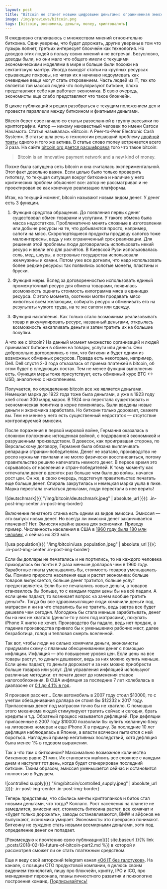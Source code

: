 ```yaml
---
layout: post
title: "Bitcoin не станет новыми цифровыми деньгами: ограниченная эмиссия и функции денег"
image: /img/previews/bitcoin.png
tags: [bitcoin, экономика, деньги, money, криптовалюты]
---
```


Я ежедневно сталкиваюсь с множеством мнений относительно биткоина. Одни уверены, что будет дорожать, другие уверены
в том что пузырь лопнет, третьих интересует блокчейн как технология. Но доводов этих людей в пользу своих мнений
я не встречал. Безусловно, доводы были, но они мало что общего имели с текущими экономическими моделями в мире и
больше были похожи на сектантскую мантру. Иногда выходят статьи на крупных ресурсах срывающие покровы, но читая их
я начинаю недоумевать как очевидные вещи могут стать откровением. Часть людей из IT, тех кто является той массой
людей что популяризуют биткоин, плохо представляют себе как работает экономика. В свою очередь, экономисты еще слабо
представляют что такое блокчейн.

В цикле публикаций я решил разобраться с текущим положением дел и провести параллели между биткоином и
фиатными деньгами.

Bitcoin берет свое начало со статьи разосланной в группу рассылки по криптографии. Автор — никому неизвестный
человек по имени Сатоси Накамото. Статья называлась «Bitcoin: A Peer-to-Peer Electronic Cash System». В статье шла
речь о технологии решавший проблему
[двойной траты](https://ru.wikipedia.org/wiki/%D0%94%D0%B2%D0%BE%D0%B9%D0%BD%D0%BE%D0%B5_%D1%80%D0%B0%D1%81%D1%85%D0%BE%D0%B4%D0%BE%D0%B2%D0%B0%D0%BD%D0%B8%D0%B5)
одного и того же актива. В статье слово money встречается всего
3 раза. На сайте [bitcoin.org дается расшифровка](https://bitcoin.org/en/) того что такое bitcoin:

> Bitcoin is an innovative payment network and a new kind of money.

Позже была запущена сеть bitcoin и она считалась экспериментальной. Этот факт довольно важен. Если целью было только
проверить гипотезу, то текущая ситуация вокруг биткоина и наличие у него критических проблем объясняет все: автор
не рассматривал и не проектировал ее как конечную реализацию платформы.

Итак, на текущий момент, bitcoin называют новым видом денег. У денег есть 3 функции.


1. Функция средства обращения. До появления первых денег существовал обмен товарами и услугами. У такого обмена
была масса недостатков. Проблематично менять сложные в изготовлении или добыче ресурсы на те, что добываются просто,
например, сапоги на мясо. Скоропортящиеся продукты продавцу сапогов тоже малоинтересны, ведь у них ограниченный
срок реализации. Для решения этой проблемы люди договорились использовать некий ресурс и ввели его для расчётов.
В Киевской Руси использовалась соль, мед, шкуры, а островные государства использовали жемчужины и камни. Потом
уже все догнали, что надо использовать более редкие ресурсы: так появились золотые монеты, пластины и бруски.

2. Функция меры. Вслед за договоренностью использовать единый промежуточный ресурс для обмена товарами, появилась
возможность оценить стоимость килограмма мяса в единицах ресурса. С этого момента, охотники могли продавать мясо
животных всем желающим, собирать ресурс и обменивать его на результаты чужого труда, на те же сапоги или одежду.

3. Функция накопления. Как только стало возможным реализовывать товар и аккумулировать ресурс, названный деньгами,
открылась возможность накапливать деньги и затем тратить их на большие покупки.

А что же с bitcoin? На данный момент множество организаций и людей принимают биткоин в обмен на товары, услуги
или деньги. Они добровольно договорились о том, что биткоин и будет одним из возможных обменных ресурсов. Правда
есть некоторые, например, Dell. Dell спустя 2-3 года отказалась от приема платежей в bitcoin, об этом будет в
следующих постах. Тем не менее функция выполнения есть. Функция меры тоже присутствует, есть обменный курс
BTC <-> USD, аналогично с накоплением.

Получается, по определению bitcoin все же является деньгами. Немецкая марка до 1922 года тоже была деньгами, а уже
в 1923 году хлеб стоил 300 млрд марок. В 1924 она перестала существовать и экономическая политика в корне поменялась.
Были введены новые деньги и экономика заработала. Но биткоин только дорожает, скажете вы. Тем не менее у него есть
существенный недостаток — отсутствие контролируемой эмиссии.

После поражения в первой мировой войне, Германия оказалась в сложном положении: истощенная войной, с подорванной
экономикой и разрушенным производством. В довесок, как проигравшая сторона, по Версальскому договору, Германия была
обязана выплачивать репарации странам-победителям. Денег не хватало, производство не росло нужными темпами и не могло
физически восстановиться, потому правительство решило напечатать немного денег. В первое время это скрывалось от
населения и стран-победителей. К тому моменту как отпечатали денег в десяток раз больше чем было до войны, начался
рост цен. Он же, в свою очередь, подстегнул правительство печатать еще больше денег. Спираль закрутилась и немецкая
марка ушла в пике. Марка перестала считаться деньгами, люди перестали в нее верить!

![deutschmark]({{ "/img/bitcoin/deutschmark.jpeg" | absolute_url }}){: .in-post-img-center .in-post-img-border}

Включение печатного станка есть одним из видов эмиссии. Эмиссия — это выпуск новых денег. Но всегда ли эмиссия
денег заканчивается плачевно? Нет. Эмиссия крайне важна для экономики. Приведу пример. Численность населения в
США в [1960 году была 180 млн человек](https://en.wikipedia.org/wiki/Demography_of_the_United_States), а сейчас
их 323 млн.

![usa population]({{ "/img/bitcoin/usa_population.jpeg" | absolute_url }}){: .in-post-img-center .in-post-img-border}

Если бы доллары не печатались и не портились, то на каждого человека приходилось бы почти в 2 раза меньше
долларов чем в 1960 году. Заработные платы уменьшались бы, стоимость товаров уменьшалась бы. Помимо прироста
населения еще и растет экономика: больше товаров выпускается, больше денег тратится, больше услуг предоставляется.
Если бы не печатались новые деньги, а товаров становилось бы больше, то с каждым годом цены бы на всё падали.
А если цены падают, то возникает вопрос «а зачем вообще тратить деньги?». Тогда бы все здравомыслящие люди хомячили
деньги под матрасом и ни на что старались бы не тратить, ведь завтра все будет дешевле чем сегодня. Молодежь бы
стала меньше зарабатывать, денег бы на них не хватало (деньги-то у всех под матрасами), покупать iPhone X никто
не хочет. Производство бы падало, ведь нет продаж, а падение производства привело бы к уменьшению рабочих мест,
далее безработица, голод и тепловая смерть вселенной.

​​Так вот, чтобы люди не сильно хомячили деньги, экономисты придумали схему с плавным обесцениванием денег с помощью
инфляции. Инфляция — это повышение уровня цен. Если цены на все товары растут, то деньги дешевеют, ведь за них
можно купить меньше. Если цены падают, то деньги дорожают и за них можно приобрести больше товаров или услуг.
Для управления инфляцией используют различные методики: от печати денег до изменения ставок налогообложения.
В США инфляция за последние 7 лет колебалась в диапазоне от
[0.1 до 4.1% в год](http://www.usinflationcalculator.com/inflation/current-inflation-rates/).

Я произвел рассчет… Если автомобиль в 2007 году стоил $10000, то с учетом обесценивания доллара он стоил бы
$12232 к 2017 году. Припасенных денег под матрасом точно бы не хватило. С помощью этого механизма людей
стимулируют тратить сейчас и сегодня, брать кредиты и т.д. Обратный процесс называется дефляцией. При дефляции
припасенные в 2007 году $10000 позволили бы купить желанную бэху на литовских номерах и еще iPhone X в придачу.
За последние 10 лет дефляция наблюдалась в Японии, а власти всячески пытаются с ней бороться. Наглядный пример
негативных последствий, хотя дефляция была менее 1% в годовом выражении.

Так а что там с биткоином? Максимально возможное количество биткоинов равно 21 млн. Их становится майнить все
сложнее с каждым днем и наступит тот день, когда будет сгенерирован последний биткоин. Таким образом, эмиссия
уменьшается сейчас и остановится полностью в будущем.

![controlled supply]({{ "/img/bitcoin/controlled_supply.jpeg" | absolute_url }}){: .in-post-img-center .in-post-img-border}

Теперь представим, что сбылись мечты криптопанков и биток стал новыми деньгами, что тогда? Коллапс. Рост
населения на планете не замедлится, эмиссии нет, стоимость биткоина растет, все хомячат и «будет только дорожать»,
заводы останавливаются, BMW и айфонов не выпускают, экономика умирает. Экономисты это прекрасно понимают.
Биткоину не суждено стать новыми всемирными деньгами, хотя под определение денег он попадает.

[Рекомендую к прочтению свою публикацию]({{ site.baseurl }}{% link _posts/2018-02-18-future-of-bitcoin-part2.md %})
в которой я рассмотрел сможет ли он стать платежным средством.

Еще я веду свой авторский telegram канал [«Об IT без галстуков»](https://goo.gl/E3AFL1). На канале, с позиции
CTO продуктовой компании, я делюсь своим видением технологий, пишу про блокчейн, крипту, IPO и ICO, про
менеджмент персонала, планы личностного развития и психологию построения команд.
[Подписывайтесь!](https://goo.gl/E3AFL1)
